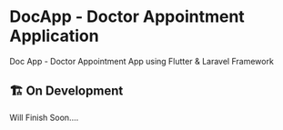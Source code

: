 # DocApp - Doctor Appointment Application

Doc App - Doctor Appointment App using Flutter & Laravel Framework

## 🏗 On Development

Will Finish Soon....
